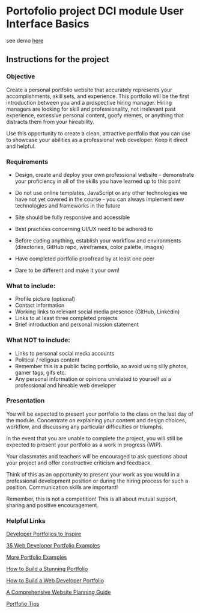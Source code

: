 # Portofolio project DCI module User Interface Basics

see demo [here]()


## Instructions for the project

### Objective

Create a personal portfolio website that accurately represents your accomplishments, skill sets, and experience. This portfolio will be the first introduction between you and a prospective hiring manager. Hiring managers are looking for skill and professionality, not irrelevant past experience, excessive personal content, goofy memes, or anything that distracts them from your hireability.

Use this opportunity to create a clean, attractive portfolio that you can use to showcase your abilities as a professional web developer. Keep it direct and helpful.

### Requirements

- Design, create and deploy your own professional website - demonstrate your proficiency in all of the skills you have learned up to this point

- Do not use online templates, JavaScript or any other technologies we have not yet covered in the course - you can always implement new technologies and frameworks in the future

- Site should be fully responsive and accessible

- Best practices concerning UI/UX need to be adhered to

- Before coding anything, establish your workflow and environments (directories, GitHub repo, wireframes, color palette, images)

- Have completed portfolio proofread by at least one peer

- Dare to be different and make it your own!

### What to include:

- Profile picture (optional)
- Contact information
- Working links to relevant social media presence (GitHub, Linkedin)
- Links to at least three completed projects
- Brief introduction and personal mission statement

### What NOT to include:

- Links to personal social media accounts
- Political / religous content
- Remember this is a public facing portfolio, so avoid using silly photos, gamer tags, gifs etc.
- Any personal information or opinions unrelated to yourself as a professional and hireable web developer

### Presentation

You will be expected to present your portfolio to the class on the last day of the module. Concentrate on explaining your content and design choices, workflow, and discussing any particular difficulties or triumphs.

In the event that you are unable to complete the project, you will still be expected to present your portfolio as a work in progress (WIP).

Your classmates and teachers will be encouraged to ask questions about your project and offer constructive criticism and feedback.

Think of this as an opportunity to present your work as you would in a professional development position or during the hiring process for such a position. Communication skills are important!

Remember, this is not a competition! This is all about mutual support, sharing and positive encouragement.

### Helpful Links

[Developer Portfolios to Inspire](https://www.freecodecamp.org/news/15-web-developer-portfolios-to-inspire-you-137fb1743cae/)

[35 Web Developer Portfolio Examples](https://skillcrush.com/blog/web-developer-portfolios/)

[More Portfolio Examples](https://www.sliderrevolution.com/design/web-developer-portfolio-examples/)

[How to Build a Stunning Portfolio](https://www.sitepoint.com/how-to-build-a-stunning-portfolio-website-as-a-web-developer/)

[How to Build a Web Developer Portfolio](https://brainstation.io/career-guides/how-to-build-a-web-developer-portfolio)

[A Comprehensive Website Planning Guide](https://www.smashingmagazine.com/2018/02/comprehensive-website-planning-guide-part1/)

[Portfolio Tips](https://designmodo.com/dev-portfolio-tips/)
